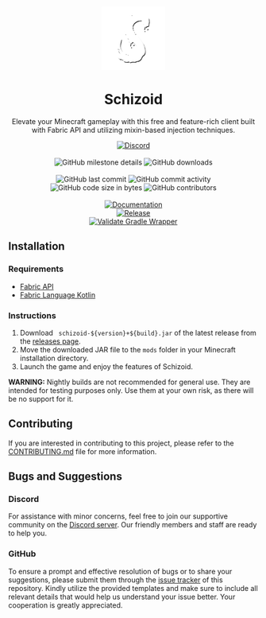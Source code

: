 <p align="center">
    <img height="128" src=".idea/icon.png" alt="Icon of Schizoid">
</p>

<h1 align="center">Schizoid</h1>

<p align="center">Elevate your Minecraft gameplay with this free and feature-rich client built with Fabric API and utilizing mixin-based injection techniques.</p>

<div align="center">
    <a href="https://lyzev.github.io/discord"><img src="https://img.shields.io/discord/610120595765723137?logo=discord" alt="Discord"/></a>
    <br><br>
    <img alt="GitHub milestone details" src="https://img.shields.io/github/milestones/progress-percent/Lyzev/Schizoid/1">
    <img src="https://img.shields.io/github/downloads/Lyzev/Schizoid/total" alt="GitHub downloads"/>
    <br><br>
    <img src="https://img.shields.io/github/last-commit/Lyzev/Schizoid" alt="GitHub last commit"/>
    <img src="https://img.shields.io/github/commit-activity/w/Lyzev/Schizoid" alt="GitHub commit activity"/>
    <br>
    <img src="https://img.shields.io/github/languages/code-size/Lyzev/Schizoid" alt="GitHub code size in bytes"/>
    <img src="https://img.shields.io/github/contributors/Lyzev/Schizoid" alt="GitHub contributors"/>
    <br><br>
    <a href="https://github.com/Lyzev/Schizoid/actions/workflows/documentation.yml"><img src="https://github.com/Lyzev/Schizoid/actions/workflows/documentation.yml/badge.svg" alt="Documentation"/></a>
    <br>
    <a href="https://github.com/Lyzev/Schizoid/actions/workflows/release.yml"><img src="https://github.com/Lyzev/Schizoid/actions/workflows/release.yml/badge.svg" alt="Release"/></a>
    <br>    
    <a href="https://github.com/Lyzev/Schizoid/actions/workflows/gradle-wrapper-validation.yml"><img src="https://github.com/Lyzev/Schizoid/actions/workflows/gradle-wrapper-validation.yml/badge.svg" alt="Validate Gradle Wrapper"/></a>
</div>

## Installation

### Requirements

- [Fabric API](https://modrinth.com/mod/fabric-api)
- [Fabric Language Kotlin](https://modrinth.com/mod/fabric-language-kotlin)

### Instructions

1. Download ` schizoid-${version}+${build}.jar` of the latest release from the [releases page](https://github.com/Lyzev/Schizoid/releases/latest).
2. Move the downloaded JAR file to the `mods` folder in your Minecraft installation directory.
3. Launch the game and enjoy the features of Schizoid.

**WARNING:** Nightly builds are not recommended for general use. They are intended for testing purposes only. Use them
at your own risk, as there will be no support for it.

## Contributing

If you are interested in contributing to this project, please refer to the [CONTRIBUTING.md](CONTRIBUTING.md) file for
more information.

## Bugs and Suggestions

### Discord

For assistance with minor concerns, feel free to join our supportive community on
the [Discord server](https://lyzev.github.io/discord). Our friendly members and staff are ready to help you.

### GitHub

To ensure a prompt and effective resolution of bugs or to share your suggestions, please submit them through
the [issue tracker](https://github.com/Lyzev/Schizoid/issues) of this repository. Kindly utilize the provided templates
and make sure to include all relevant details that would help us understand your issue better. Your cooperation is
greatly appreciated.
